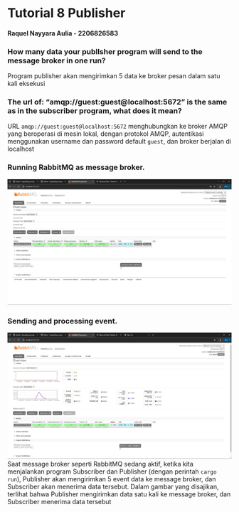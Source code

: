 # Tutorial 8 Publisher

#### Raquel Nayyara Aulia - 2206826583

### How many data your publlsher program will send to the message broker in one run?
Program publisher akan mengirimkan 5 data ke broker pesan dalam satu kali eksekusi

### The url of: “amqp://guest:guest@localhost:5672” is the same as in the subscriber program, what does it mean?
URL `amqp://guest:guest@localhost:5672` menghubungkan ke broker AMQP yang beroperasi di mesin lokal, dengan protokol AMQP, autentikasi menggunakan username dan password default `guest`, dan broker berjalan di localhost

### Running RabbitMQ as message broker.
![Running RabbitMQ as message broker](assets/image/Running%20RabbitMQ%20as%20message%20broker.jpg)

### Sending and processing event.
![Sending and processing event](assets/image/Sending%20and%20processing%20event.jpg)
Saat message broker seperti RabbitMQ sedang aktif, ketika kita menjalankan program Subscriber dan Publisher (dengan perintah `cargo run`), Publisher akan mengirimkan 5 event data ke message broker, dan Subscriber akan menerima data tersebut. Dalam gambar yang disajikan, terlihat bahwa Publisher mengirimkan data satu kali ke message broker, dan Subscriber menerima data tersebut